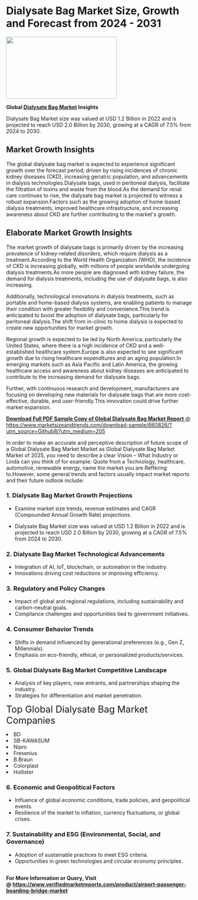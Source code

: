 <H1>Dialysate Bag Market Size, Growth and Forecast from 2024 - 2031</H1><img class="aligncenter size-medium wp-image-584254" src="https://thirdeyenews.in/wp-content/uploads/2024/09/Global-Market-Research-300x168.jpeg" alt="" width="300" height="168" /><p><strong>Global&nbsp;<a href="https://www.marketsizeandtrends.com/download-sample/660826/?utm_source=Github8j?utm_medium=205">Dialysate Bag Market</a> Insights</strong></p><p>Dialysate Bag Market size was valued at USD 1.2 Billion in 2022 and is projected to reach USD 2.0 Billion by 2030, growing at a CAGR of 7.5% from 2024 to 2030.</p><p><h2>Market Growth Insights</h2> <p>The global dialysate bag market is expected to experience significant growth over the forecast period, driven by rising incidences of chronic kidney diseases (CKD), increasing geriatric population, and advancements in dialysis technologies.Dialysate bags, used in peritoneal dialysis, facilitate the filtration of toxins and waste from the blood.As the demand for renal care continues to rise, the dialysate bag market is projected to witness a robust expansion.Factors such as the growing adoption of home-based dialysis treatments, improved healthcare infrastructure, and increasing awareness about CKD are further contributing to the market's growth.</p> <p><a href="#"></a></p> <h2>Elaborate Market Growth Insights</h2> <p>The market growth of dialysate bags is primarily driven by the increasing prevalence of kidney-related disorders, which require dialysis as a treatment.According to the World Health Organization (WHO), the incidence of CKD is increasing globally, with millions of people worldwide undergoing dialysis treatments.As more people are diagnosed with kidney failure, the demand for dialysis treatments, including the use of dialysate bags, is also increasing.</p> <p>Additionally, technological innovations in dialysis treatments, such as portable and home-based dialysis systems, are enabling patients to manage their condition with greater flexibility and convenience.This trend is anticipated to boost the adoption of dialysate bags, particularly for peritoneal dialysis.The shift from in-clinic to home dialysis is expected to create new opportunities for market growth.</p> <p>Regional growth is expected to be led by North America, particularly the United States, where there is a high incidence of CKD and a well-established healthcare system.Europe is also expected to see significant growth due to rising healthcare expenditures and an aging population.In emerging markets such as Asia Pacific and Latin America, the growing healthcare access and awareness about kidney diseases are anticipated to contribute to the increasing demand for dialysate bags.</p> <p>Further, with continuous research and development, manufacturers are focusing on developing new materials for dialysate bags that are more cost-effective, durable, and user-friendly.This innovation could drive further market expansion.</p> <p><a href="#"></p><p><span class=""><strong>Download Full PDF Sample Copy of Global Dialysate Bag Market Report</strong> @ <a href="https://www.marketsizeandtrends.com/download-sample/660826/?utm_source=Github8j?utm_medium=205" target="_blank">https://www.marketsizeandtrends.com/download-sample/660826/?utm_source=Github8j?utm_medium=205</a></span></p><p>In order to make an accurate and perceptive description of future scope of a Global&nbsp;Dialysate Bag Market Market as Global&nbsp;Dialysate Bag Market Market of 2025, you need to describe a clear Vision &ndash; What Industry or Linda can you think of for example: Quote from a Technology, healthcare, automotive, renewable energy, name the market you are Reffering to.However, some general trends and factors usually impact market reports and their future outlook include:</p><h3>1.&nbsp;<strong>Dialysate Bag Market Growth Projections</strong></h3><ul><li>Examine market size trends, revenue estimates and CAGR (Compounded Annual Growth Rate) projections.</li><li><p>Dialysate Bag Market size was valued at USD 1.2 Billion in 2022 and is projected to reach USD 2.0 Billion by 2030, growing at a CAGR of 7.5% from 2024 to 2030.</p></li></ul><h3>2.&nbsp;<strong>Dialysate Bag Market Technological Advancements</strong></h3><ul><li>Integration of AI, IoT, blockchain, or automation in the industry.</li><li>Innovations driving cost reductions or improving efficiency.</li></ul><h3>3.&nbsp;<strong>Regulatory and Policy Changes</strong></h3><ul><li>Impact of global and regional regulations, including sustainability and carbon-neutral goals.</li><li>Compliance challenges and opportunities tied to government initiatives.</li></ul><h3>4.&nbsp;<strong>Consumer Behavior Trends</strong></h3><ul><li>Shifts in demand influenced by generational preferences (e.g., Gen Z, Millennials).</li><li>Emphasis on eco-friendly, ethical, or personalized products/services.</li></ul><h3>5.&nbsp;<strong>Global Dialysate Bag Market Competitive Landscape</strong></h3><ul><li>Analysis of key players, new entrants, and partnerships shaping the industry.</li><li>Strategies for differentiation and market penetration.</li></ul><p data-pm-slice="1 1 []"><span style="color: inherit; font-family: inherit; font-size: 25px;">Top Global Dialysate Bag Market Companies</span></p><div class="" data-test-id=""><p><li>BD</li><li> SB-KAWASUM</li><li> Nipro</li><li> Fresenius</li><li> B.Braun</li><li> Colorplast</li><li> Hollister</li></p></div><h3>6.&nbsp;<strong>Economic and Geopolitical Factors</strong></h3><ul><li>Influence of global economic conditions, trade policies, and geopolitical events.</li><li>Resilience of the market to inflation, currency fluctuations, or global crises.</li></ul><h3>7.&nbsp;<strong>Sustainability and ESG (Environmental, Social, and Governance)</strong></h3><ul><li>Adoption of sustainable practices to meet ESG criteria.</li><li>Opportunities in green technologies and circular economy principles.</li></ul><h2><strong style="font-size: 14px;">For More Information or Query, Visit @&nbsp;</strong><a style="background-color: #ffffff; font-size: 14px;" href="https://www.marketsizeandtrends.com/report/dialysate-bag-market/" target="_blank">https://www.verifiedmarketreports.com/product/airport-passenger-boarding-bridge-market</a></h2>